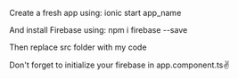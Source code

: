 Create a fresh app using:
ionic start app_name 

And install Firebase using:
npm i firebase --save

Then replace src folder with my code

Don't forget to initialize your firebase in app.component.ts✌️
